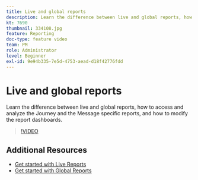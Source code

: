 ```yaml
---
title: Live and global reports
description: Learn the difference between live and global reports, how to access and analyze the Journey and the Message specific reports, and how to modify the report dashboards.
kt: 7690
thumbnail: 334108.jpg
feature: Reporting
doc-type: feature video
team: PM
role: Administrator
level: Beginner
exl-id: 9e94b335-7e5d-4753-aead-d18f42776fdd
---
```

# Live and global reports

Learn the difference between live and global reports, how to access and analyze the Journey and the Message specific reports, and how to modify the report dashboards.  

>[!VIDEO](https://video.tv.adobe.com/v/334108?quality=12)

## Additional Resources

* [Get started with Live Reports](https://experienceleague.adobe.com/docs/journey-optimizer/using/reporting/live-report/live-report.html)
* [Get started with Global Reports](https://experienceleague.adobe.com/docs/journey-optimizer/using/reporting/global-report/global-report.html)
